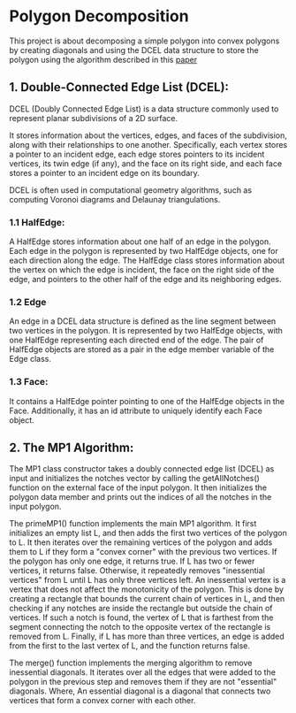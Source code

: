 # Polygon Decomposition
This project is about decomposing a simple polygon into convex polygons
by creating diagonals and using the DCEL data structure to
store the polygon using the algorithm described in this [paper](https://github.com/bharathvariar/Polygon-Decomposition/blob/main/Algorithms%20for%20the%20decomposition%20of%20a%20polygon%20into%20convex.pdf)

## 1. Double-Connected Edge List (DCEL):
DCEL (Doubly Connected Edge List) is a data structure commonly used to represent planar subdivisions of a
2D surface.

It stores information about the vertices, edges, and faces of the subdivision, along with their relationships to
one another. Specifically, each vertex stores a pointer to an incident edge, each edge stores pointers to its
incident vertices, its twin edge (if any), and the face on its right side, and each face stores a pointer to an
incident edge on its boundary.

DCEL is often used in computational geometry algorithms, such as computing Voronoi diagrams and Delaunay
triangulations.

  ### 1.1 HalfEdge:
  A HalfEdge stores information about one half of an edge in the polygon. Each edge in the polygon is represented
  by two HalfEdge objects, one for each direction along the edge. The HalfEdge class stores information about the
  vertex on which the edge is incident, the face on the right side of the edge, and pointers to the other half of the edge
  and its neighboring edges.

  ### 1.2 Edge
  An edge in a DCEL data structure is defined as the line segment between two vertices in the polygon. It is represented by two HalfEdge
  objects, with one HalfEdge representing each directed end of the edge. The pair of HalfEdge objects are stored as a pair in the edge member
  variable of the Edge class.
  
  ### 1.3 Face:
  It contains a HalfEdge pointer pointing to one of the HalfEdge objects in the Face. Additionally, it has an id attribute
  to uniquely identify each Face object.

## 2. The MP1 Algorithm:
The MP1 class constructor takes a doubly connected edge list (DCEL) as input and initializes the notches vector
by calling the getAllNotches() function on the external face of the input polygon. It then initializes the polygon data
member and prints out the indices of all the notches in the input polygon.

The primeMP1() function implements the main MP1 algorithm. It first initializes an empty list L, and then adds the
first two vertices of the polygon to L. It then iterates over the remaining vertices of the polygon and adds them to L
if they form a "convex corner" with the previous two vertices. If the polygon has only one edge, it returns true. If L
has two or fewer vertices, it returns false. Otherwise, it repeatedly removes "inessential vertices" from L until L has
only three vertices left. An inessential vertex is a vertex that does not affect the monotonicity of the polygon. This
is done by creating a rectangle that bounds the current chain of vertices in L, and then checking if any notches are
inside the rectangle but outside the chain of vertices. If such a notch is found, the vertex of L that is farthest from
the segment connecting the notch to the opposite vertex of the rectangle is removed from L. Finally, if L has more
than three vertices, an edge is added from the first to the last vertex of L, and the function returns false.

The merge() function implements the merging algorithm to remove inessential diagonals. It iterates over all the
edges that were added to the polygon in the previous step and removes them if they are not "essential" diagonals. Where, An essential
diagonal is a diagonal that connects two vertices that form a convex corner with each other.
